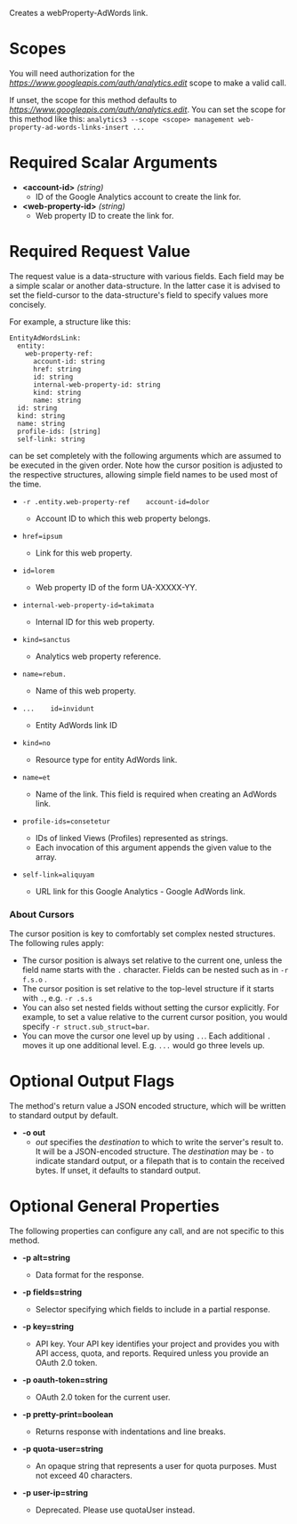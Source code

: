Creates a webProperty-AdWords link.
# Scopes

You will need authorization for the *https://www.googleapis.com/auth/analytics.edit* scope to make a valid call.

If unset, the scope for this method defaults to *https://www.googleapis.com/auth/analytics.edit*.
You can set the scope for this method like this: `analytics3 --scope <scope> management web-property-ad-words-links-insert ...`
# Required Scalar Arguments
* **&lt;account-id&gt;** *(string)*
    - ID of the Google Analytics account to create the link for.
* **&lt;web-property-id&gt;** *(string)*
    - Web property ID to create the link for.
# Required Request Value

The request value is a data-structure with various fields. Each field may be a simple scalar or another data-structure.
In the latter case it is advised to set the field-cursor to the data-structure's field to specify values more concisely.

For example, a structure like this:
```
EntityAdWordsLink:
  entity:
    web-property-ref:
      account-id: string
      href: string
      id: string
      internal-web-property-id: string
      kind: string
      name: string
  id: string
  kind: string
  name: string
  profile-ids: [string]
  self-link: string

```

can be set completely with the following arguments which are assumed to be executed in the given order. Note how the cursor position is adjusted to the respective structures, allowing simple field names to be used most of the time.

* `-r .entity.web-property-ref    account-id=dolor`
    - Account ID to which this web property belongs.
* `href=ipsum`
    - Link for this web property.
* `id=lorem`
    - Web property ID of the form UA-XXXXX-YY.
* `internal-web-property-id=takimata`
    - Internal ID for this web property.
* `kind=sanctus`
    - Analytics web property reference.
* `name=rebum.`
    - Name of this web property.


* `...    id=invidunt`
    - Entity AdWords link ID
* `kind=no`
    - Resource type for entity AdWords link.
* `name=et`
    - Name of the link. This field is required when creating an AdWords link.
* `profile-ids=consetetur`
    - IDs of linked Views (Profiles) represented as strings.
    - Each invocation of this argument appends the given value to the array.
* `self-link=aliquyam`
    - URL link for this Google Analytics - Google AdWords link.


### About Cursors

The cursor position is key to comfortably set complex nested structures. The following rules apply:

* The cursor position is always set relative to the current one, unless the field name starts with the `.` character. Fields can be nested such as in `-r f.s.o` .
* The cursor position is set relative to the top-level structure if it starts with `.`, e.g. `-r .s.s`
* You can also set nested fields without setting the cursor explicitly. For example, to set a value relative to the current cursor position, you would specify `-r struct.sub_struct=bar`.
* You can move the cursor one level up by using `..`. Each additional `.` moves it up one additional level. E.g. `...` would go three levels up.


# Optional Output Flags

The method's return value a JSON encoded structure, which will be written to standard output by default.

* **-o out**
    - *out* specifies the *destination* to which to write the server's result to.
      It will be a JSON-encoded structure.
      The *destination* may be `-` to indicate standard output, or a filepath that is to contain the received bytes.
      If unset, it defaults to standard output.
# Optional General Properties

The following properties can configure any call, and are not specific to this method.

* **-p alt=string**
    - Data format for the response.

* **-p fields=string**
    - Selector specifying which fields to include in a partial response.

* **-p key=string**
    - API key. Your API key identifies your project and provides you with API access, quota, and reports. Required unless you provide an OAuth 2.0 token.

* **-p oauth-token=string**
    - OAuth 2.0 token for the current user.

* **-p pretty-print=boolean**
    - Returns response with indentations and line breaks.

* **-p quota-user=string**
    - An opaque string that represents a user for quota purposes. Must not exceed 40 characters.

* **-p user-ip=string**
    - Deprecated. Please use quotaUser instead.
